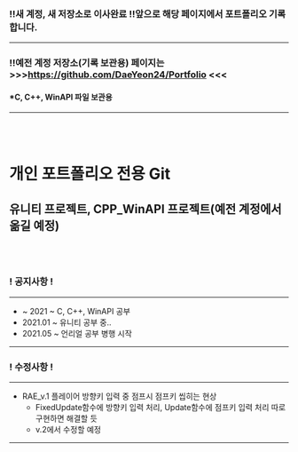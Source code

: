 ### !!새 계정, 새 저장소로 이사완료 !!앞으로 해당 페이지에서 포트폴리오 기록합니다.
---
### !!예전 계정 저장소(기록 보관용) 페이지는 >>>https://github.com/DaeYeon24/Portfolio <<<
#### *C, C++, WinAPI 파일 보관용
---
<br><br>

# 개인 포트폴리오 전용 Git
## 유니티 프로젝트, CPP_WinAPI 프로젝트(예전 계정에서 옮길 예정)
<br><br>

### ! 공지사항 !
---
+  ~ 2021 ~ C, C++, WinAPI 공부
+ 2021.01 ~ 유니티 공부 중..
+ 2021.05 ~ 언리얼 공부 병행 시작
---
### ! 수정사항 !
---
+ RAE_v.1 플레이어 방향키 입력 중 점프시 점프키 씹히는 현상
  + FixedUpdate함수에 방향키 입력 처리, Update함수에 점프키 입력 처리 따로 구현하면 해결할 듯
  + v.2에서 수정할 예정
---
